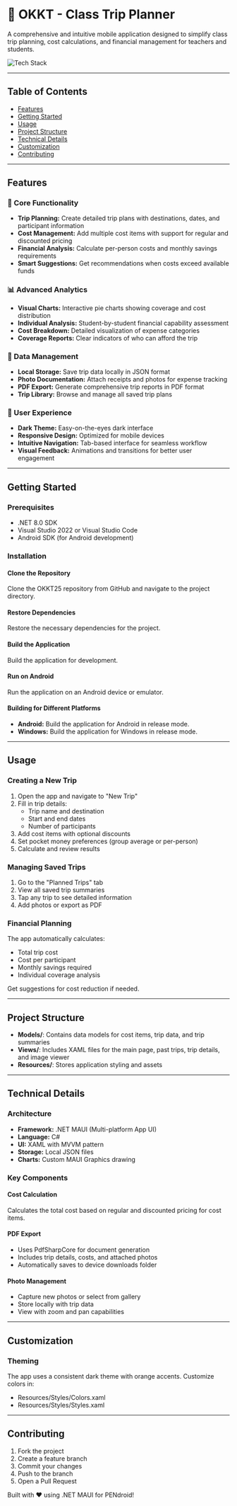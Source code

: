 # 🎒 OKKT - Class Trip Planner

A comprehensive and intuitive mobile application designed to simplify class trip planning, cost calculations, and financial management for teachers and students.

![Tech Stack](https://skillicons.dev/icons?i=visualstudio,dotnet,cs,github)

---

## Table of Contents

- [Features](#features)
- [Getting Started](#getting-started)
- [Usage](#usage)
- [Project Structure](#project-structure)
- [Technical Details](#technical-details)
- [Customization](#customization)
- [Contributing](#contributing)

---

## Features

### 🎯 Core Functionality
- **Trip Planning:** Create detailed trip plans with destinations, dates, and participant information
- **Cost Management:** Add multiple cost items with support for regular and discounted pricing
- **Financial Analysis:** Calculate per-person costs and monthly savings requirements
- **Smart Suggestions:** Get recommendations when costs exceed available funds

### 📊 Advanced Analytics
- **Visual Charts:** Interactive pie charts showing coverage and cost distribution
- **Individual Analysis:** Student-by-student financial capability assessment
- **Cost Breakdown:** Detailed visualization of expense categories
- **Coverage Reports:** Clear indicators of who can afford the trip

### 💾 Data Management
- **Local Storage:** Save trip data locally in JSON format
- **Photo Documentation:** Attach receipts and photos for expense tracking
- **PDF Export:** Generate comprehensive trip reports in PDF format
- **Trip Library:** Browse and manage all saved trip plans

### 🎨 User Experience
- **Dark Theme:** Easy-on-the-eyes dark interface
- **Responsive Design:** Optimized for mobile devices
- **Intuitive Navigation:** Tab-based interface for seamless workflow
- **Visual Feedback:** Animations and transitions for better user engagement

---

## Getting Started

### Prerequisites
- .NET 8.0 SDK
- Visual Studio 2022 or Visual Studio Code
- Android SDK (for Android development)

### Installation
#### Clone the Repository
Clone the OKKT25 repository from GitHub and navigate to the project directory.

#### Restore Dependencies
Restore the necessary dependencies for the project.

#### Build the Application
Build the application for development.

#### Run on Android
Run the application on an Android device or emulator.

#### Building for Different Platforms
- **Android:** Build the application for Android in release mode.
- **Windows:** Build the application for Windows in release mode.

---

## Usage

### Creating a New Trip
1. Open the app and navigate to "New Trip"
2. Fill in trip details:
   - Trip name and destination
   - Start and end dates
   - Number of participants
3. Add cost items with optional discounts
4. Set pocket money preferences (group average or per-person)
5. Calculate and review results

### Managing Saved Trips
1. Go to the "Planned Trips" tab
2. View all saved trip summaries
3. Tap any trip to see detailed information
4. Add photos or export as PDF

### Financial Planning
The app automatically calculates:
- Total trip cost
- Cost per participant
- Monthly savings required
- Individual coverage analysis

Get suggestions for cost reduction if needed.

---

## Project Structure
- **Models/**: Contains data models for cost items, trip data, and trip summaries
- **Views/**: Includes XAML files for the main page, past trips, trip details, and image viewer
- **Resources/**: Stores application styling and assets

---

## Technical Details
### Architecture
- **Framework:** .NET MAUI (Multi-platform App UI)
- **Language:** C#
- **UI:** XAML with MVVM pattern
- **Storage:** Local JSON files
- **Charts:** Custom MAUI Graphics drawing

### Key Components
#### Cost Calculation
Calculates the total cost based on regular and discounted pricing for cost items.

#### PDF Export
- Uses PdfSharpCore for document generation
- Includes trip details, costs, and attached photos
- Automatically saves to device downloads folder

#### Photo Management
- Capture new photos or select from gallery
- Store locally with trip data
- View with zoom and pan capabilities

---

## Customization
### Theming
The app uses a consistent dark theme with orange accents. Customize colors in:
- Resources/Styles/Colors.xaml
- Resources/Styles/Styles.xaml

---

## Contributing
1. Fork the project
2. Create a feature branch
3. Commit your changes
4. Push to the branch
5. Open a Pull Request

Built with ❤️ using .NET MAUI for PENdroid!
